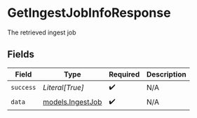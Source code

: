 # GetIngestJobInfoResponse

The retrieved ingest job


## Fields

| Field                                      | Type                                       | Required                                   | Description                                |
| ------------------------------------------ | ------------------------------------------ | ------------------------------------------ | ------------------------------------------ |
| `success`                                  | *Literal[True]*                            | :heavy_check_mark:                         | N/A                                        |
| `data`                                     | [models.IngestJob](../models/ingestjob.md) | :heavy_check_mark:                         | N/A                                        |